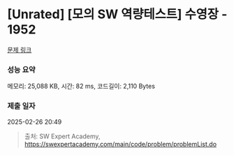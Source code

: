 # [Unrated] [모의 SW 역량테스트] 수영장 - 1952 

[문제 링크](https://swexpertacademy.com/main/code/problem/problemDetail.do?contestProbId=AV5PpFQaAQMDFAUq) 

### 성능 요약

메모리: 25,088 KB, 시간: 82 ms, 코드길이: 2,110 Bytes

### 제출 일자

2025-02-26 20:49



> 출처: SW Expert Academy, https://swexpertacademy.com/main/code/problem/problemList.do